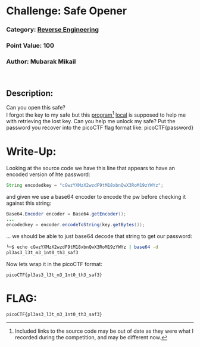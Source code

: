 # **Challenge:** Safe Opener


### **Category:** [Reverse Engineering](../)
### **Point Value:** 100
### **Author:** Mubarak Mikail
<br>

## **Description:**
Can you open this safe?<br> I forgot the key to my safe but this [program](https://artifacts.picoctf.net/c/463/SafeOpener.java)[^1] [local](./SafeOpener.java) is supposed to help me with retrieving the lost key. Can you help me unlock my safe? Put the password you recover into the picoCTF flag format like: picoCTF{password}

# **Write-Up:**
Looking at the source code we have this line that appears to have an encoded version of hte password:
```java
String encodedkey = "cGwzYXMzX2wzdF9tM18xbnQwX3RoM19zYWYz";
```        
and given we use a base64 encoder to encode the pw before checking it against this string:
```java
Base64.Encoder encoder = Base64.getEncoder();
...
encodedkey = encoder.encodeToString(key.getBytes());
```
... we should be able to just base64 decode that string to get our password:
```bash
└─$ echo cGwzYXMzX2wzdF9tM18xbnQwX3RoM19zYWYz | base64 -d
pl3as3_l3t_m3_1nt0_th3_saf3  
```
Now lets wrap it in the picoCTF format:
```
picoCTF{pl3as3_l3t_m3_1nt0_th3_saf3}
```
# **FLAG:** 
```
picoCTF{pl3as3_l3t_m3_1nt0_th3_saf3}
```

[^1]: Included links to the source code may be out of date as they were what I recorded during the competition, and may be different now.